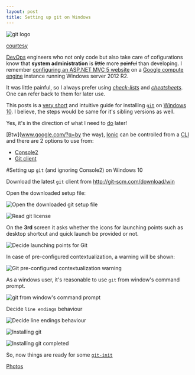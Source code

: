 ```yaml
---
layout: post
title: Setting up git on Windows
---
```


![git logo](https://git-for-windows.github.io/img/git_logo.png)

[courtesy](https://git-for-windows.github.io/)

[DevOps](https://en.wikipedia.org/wiki/DevOps) engineers who not only code but also take care of cofigurations know that **system administration** is <s>little</s> more <s>painful</s> than developing. I remember [configuring an ASP.NET MVC 5 website](http://xameeramir.github.io/site-pre-requisites/) on a [Google compute engine](https://cloud.google.com/compute/) instance running Windows server 2012 R2. 

It was little painful, so I always prefer using [*check-lists*](http://atulgawande.com/book/the-checklist-manifesto/) and [*cheatsheets*](http://xameeramir.github.io/seo-cheat-sheet/). One can refer back to them for later use.

This posts is a [very short](https://en.wikipedia.org/wiki/Wikipedia:Too_long;_didn't_read) and intuitive guide for installing [`git`](https://en.wikipedia.org/wiki/Git_(software)) on [Windows 10](https://en.wikipedia.org/wiki/Windows_10). I believe, the steps would be same for it's sibling versions as well.

Yes, it's in the direction of what I need to [do](http://ionicframework.com/docs/guide/installation.html) later!

[Btw](www.google.com/?q=by the way), [Ionic](http://ionicframework.com) can be controlled from a [CLI](https://en.wikipedia.org/wiki/Command-line_interface) and there are 2 options to use from:

 - [Console2](http://sourceforge.net/projects/console/)
 - [Git client](http://git-scm.com/download/win)

#Setting up `git` (and ignoring Console2) on Windows 10

Download the latest `git` client from http://git-scm.com/download/win

Open the downloaded setup file:

![Open the downloaded git setup file](https://lh3.googleusercontent.com/qLDgWzw1qHknFZbudjF2YOJNRbC7-EVTuBvjpQ_xqRhSKrvDS3jyVluEq6lED-_wDE5fy8Yu_kKDYXtStDINeispEZ7KOZ27_ndF_LHCeG4eySxSPjaAruRmBQDxuaIYwxtd1GROuNAuYWsiAnZpADykSFy0S1gAq8vCjothd4b3ebu-_k9IcjZUTutu3NV70BKzp1-YDHW9SZsEMu-SBZ4mzg4BIa93omH5VjQA8qJJP72a1_iumVGe0PhhEs5EtUo36sOxa455clPBcilDJR06nXfVQbmIstSkqeoWyKQG4WlU1KkWqNKO9o8brGjiaYSKE9xBKkcjZsEx8ifnrCW5pt09JwgBimN3ISJ8LS423rEgIug8mc9f0RcAT7KQIJo6E3N7qXFWNQK9Ea5CQAZn8uTv1icU3AZlRYjyuGzXFVziiDiawhsACIyCAA5ZYPRuNrxDm6bc6lWFuNqWes-V49cAUa2VfK3IKiDyTeJxhNMzEgZEohWbvg-SQCAiJd3x42TxUMARSLGMwK3Si0Io5QVmBkfAnz5jVV7W-BabutfdYanBQmvYboKZwCghEemH=w499-h387-no)

![Read git license](https://lh3.googleusercontent.com/EZSNjRfWj4LgsS2CLQ4BWBUy_n6oc3gSteQt5KkEVsDFLNzO9rv1dMqJjet00Yaq-t-JiP4ngLAHC4hb7xETCuC9Z-DBekjYObLE5HcRZIfD4phHtVHScafmos2Tk0fZPRfYN1ndljYv45c8C8OVMpbTRcJD7a0ltl8126tiv-MdY_oGBL9_CC26ZiV2BkbQ0MHWhOApg_02B50LcKsica94JiGjbCfprynQkXo2Pm8IB3qWBdIiTXbYHqoAwaobgE3pbVvQNR3G9XZEUzeKeOopDzlQgV3tXpBvUikPaKwcq3zov0K4JerXPXH9v9ZiGAfQ7EAi-m88U9ZDD_PGRXdEjvubZKJahBnFaDhXSs15fGxB2pdti15I8fY4atftTbf4sFj68fKdYcA3rfAGRbbotHmuVih5eW8o9W0NP1FVMsKd2w_FXgQIgUtfIPvqA8xeSCztReqoZEg9sVz1iWthQl54MjJBR4NXjuKkMpheo9nIKRzbCiPCna2I02VbyyQ96cuvKkGnowGplRh5m6pSoY56Ki7MWULG0xxQX4EFB1Vu-Sm5-OFms2jnfsfMmwBc=w499-h387-no)

On the **3rd** screen it asks whether the icons for launching points such as desktop shortcut and quick launch be provided or not.

![Decide launching points for Git](https://lh3.googleusercontent.com/Va4gwuf32K7QNUdGQbk8Nc8JtsqmwQlDgCYY4z0v85rLZDr9S0Y337_Jnv58nhY6tnWHkoTn8mNsntFYH4tW4B8w6ihrqHIu9_aP8Iq-vekP5nk8x7ZEt1zFE1nbTW5TUyCz4xpTHSzTesQVhjyftOi4qs2FSLsOgYF1xZmdB7WUFd4saWqUbttAVmlwqXyz0M8T_x_edxq1hNZASX2ZVX_HhqwzdWpJjE3xbk9wAk_aJqxBq2RjIxEw0Hu4r2W4iIb8Ldy2oupUN7cXYA_3M9ubEMk2nfZTJ7l_w9gnWtwcVl-prm55w7WZToL30DalieU1JNixKcsj8541jMdqQVsT7yIBBZnneohMtbQKp4vD-hAGp6WocKq0f0btoEdZ9xqtXUz23AmKd1Mus9zmGS3Pm7poCX5_D0K7z5awpBuFCMTsvS0ZHOrOganSFZBUAfNuo68K-i2RHyPk-c66WSoDLEq_6vKGedBTk1A_MfynC4bFL83GKy3BFG7M_NKdu4ZQ4HfUhEs7yTpj8_YUTNzpB6S358YwJR3N-I0_WQlRXmWNnO9egnwnDlklguTE5mjt=w499-h387-no)

In case of pre-configured contextualization, a warning will be shown:

![Git pre-configured contextualization warning](https://lh3.googleusercontent.com/s67uLCnvWm_F0Mvge44IgQmQ4hYRIBHWCdhd4BwZXaJxpq8NU-Jwdw1-waL6I9kIwqh5nCWlZaYMBQPPdR7qxUKma6dmcFaSqVbsmGpDyBri9GMeJvPDw7Usf9heGrzemTwRpMbPZWgY_6Lj--2fZhLL7FirGE3OrUZXHLyNqpARd0f63Rl6_t7OZ8w8hu6iT3y3Ks1HzXixJC489TwU2wLFk6Qkmm9L8MP-cL4AJLKPAz4vrQerYQiXAwJl8c57wRe1uHTBTnyhmDG4kOb_l7I3VTiRFhDEEzr_CLvx_JmXNsX25iP6Szuc8WNA2F5soR6UsrrgUP6QlhG9SdOwZ4r7X-cN68SfmIFelr043a07Dt1sQx957Ah-x_PYR6_rZtxt9pRhKVBrQwV9W7SkMAuGqIUSG6LLnR10rftrNco6Hz0X8_zqIDBDP96zirULLXM0UgDdHss5k2kaEi5ylAKnZ_K8jDCWSrEeAvxxcNdOLQpAXf9jPN85lciiarTN91axB6mShwo8sODXzFPam0wtmD8BNtZvMd5BH0M31QijtNc_W6aYBjrXQYz_xBVHE6kD=w482-h248-no)

As a windows user, it's reasonable to use `git` from window's command prompt. 

![git from window's command prompt](https://lh3.googleusercontent.com/HKia0z3dKQKdPWzLfwUWYQ2Ag42fLfufMH2Y4HFnZPbmbCmgyhd2u_dCIwYLzRcnX19LqeE7RSphveo-ASZNmMBKiZS7sAiUSVhTn44H8jkP4fjYE3haEjLjunIIZGdNIaeQQeP1eYipT_gADotzU8aAP2hAHmaNcrCBQQuUR4z4Aawott_W_4WB4qbITNl4AhhuagioXTX0-I7_UvKFXJzmkhV9BNEbDbTRTSzqoAhBdVKwbYbq_90qwlSox9uvwmtTcaurHYlYuKJVgAhCmlxL7HPeZKE2qaJ1i_eNyFw_f9C1tWUiiUCpFAUaZhgWRBS843uxx7XwkinbZcHVO0LXAzvyUsuGRHUG4bD6oXwOqauzXOj63fJorx8z68zCtditU4x-Q5DGvEAq7M1YyFLdOGS8zo7REtLMm83M6aWcJSr_YxauvZeaCagm3HP0RJxp44qR0FiLoqtjnuK16F-lQyCdeQhoe0rKh7zRVackURSgkb4gYtsngFz8DAWBIdBU00g2j7Es_bZyLlRYhbomsRqucOE-gC-7d8gKROWsQ12Tpu8FM7KCTv4TA6-WT9Rx=w499-h387-no)

Decide `line endings` behaviour

![Decide line endings behaviour](https://lh3.googleusercontent.com/4HHKogr9jm5DgWG753Rkbbf3xZZYCQSz70H3E8GtoziO-he9LBdYK5aaXU3i4nzILLXuZTr1g2PEDVJii9siLt0Xc4gH28-KdAMKm_9NnOCe17q8qfoaJayKrb4SbzgH63ol9gliKLKbP-5dhxnCbHQ6Fd4tkhuLPxJqQ4IO5HujXx3DAtGXo0yo4RcUa90NiDpW6ZC1xxPyCB92N0wdNlv2l-q2rtp3tWDtIaXwNePEKpd-ipRMaIFMpBpuaM1EmEbTHlUX6Z4qi0Xd3UVVVHjnunUJ5MxkmdyQUeRwD1d8pUGEzZkoYmsV34D_tj2c6INvWNLPgV7ON2WT4h3asWZimkue5hL5Ku_nBvXQM3dbv_w2mL7C3sQYw3BJgRcUcQWacDM23dFAZfvnKEtaKPdtCiPrH8RcraNY2Ub0kIdxxBbDtNzk5kFRPPIZZRvNOWYSWq3D7Vub9_W0WavO3DEQnWsvdQRjqU6JYiFti-ZNa8cXshsvImqayfXGUbM6oIIDEQwIaDQqqUshSSZCn1m8VONP-vy4nk2YdwFVNBL3PLFtTrjst7tjaxwwhFagFBUS=w499-h387-no)

![Installing git](https://lh3.googleusercontent.com/NHh5K01HYcXtuIokaotmhFOKjun28_9zwaWHUgjNsn7jC-68DbepzmvCVNH3VVbSbpRszyrh354OmHQCCwD2ZQNkDDVRj6-8F1Z0kec7DkbJeWgbOjwxlcY0gaNkdMkZZU9S4iUvVMZpWvQcbgwK5fXGjTIy0lk6delYGsAcDfxMeSP24LlCCw_HCvIRQCTF1p1ya8G15Je0h98_JnjMgcPviKD-5zII_zxYSs8FXyuudE0qr8oKa-5-wADHehUICHBR05kducR22BlMiJQj4xeRKjJhbfIs7WxIRx0pL_Xy3tm5i6EkvbW_ukuYUD0WPZHDdtyWBldI17MrETPfOFmK9NjBYMNQLz7qiDdG4RBF50uEYy9X6D04g2l_3bNa1V0sLvYBCSEfAQaD3edle9IaDWUI8qf7N6GxqIYzU80chOuLU2apc1-7eFKqRdbpOh2Sc8I8gWn5MbKadizR9MzxOdYgqUz6JIcdGiCDaj6_Znf90RZ038WrABpB074Ncnwt82dA2HfA8ozfoRr1S8Q40YWY3ikfQobMV8D-B-B8kB48ycEyMUWof4QtrlJpHuww=w499-h387-no)

![Installing git completed](https://lh3.googleusercontent.com/2lU1yAK2jZpLnDMbiBLjIAPT1e3Pzpilmbn5JZYyJd97Zj1Wz-spIIv06kW_fl0R2JHSDiYdeLXlb-Ly8quaPg36LWEEf_-TM7yG_JAtwEr5oruqVaYXA-gGXwPHRy9niPcpJ5_D_pX-U2pvgZImt6mtv8dWgn99QdpSZOEq25n83oJxcxmNtvbRlixd4Z-QFPT8iZPImxPLnwyVazYIMQpgWEdcEbTkJCpnKUXbDlN39euYlZyuQY5llhwKNAE3ItXde4yRLfi51DR6Z8RvANV6SNFmN6tycQACO9d-b81-vehRAIqqqJmbJqHzVpWpBHBVwD_nGkiZOtSauY8b23k2-877ZJq2WT_KiO4xkT7pj2fppYTUIS0689pPdBo1Q1g3H-XMEI8Z8d9gAssPOiCYjFP-dAhZe0STMwMAHc9fkE3ikwMhjiL_tgJwbDjkkmHb4YO8edGeHrMutYN-pr-5iuar70Y2snHHgTMMf9eMnvsbI1y0_2X8qh4i6AM40qKsmQowphR7oyxoW0UOzUCcriJdRQ8QmEeSnJIEVRdXa_dLT9YWOANZTNJ1CAgxUdHA=w499-h387-no)

So, now things are ready for some [`git-init`](https://try.github.io/)

[Photos](https://goo.gl/photos/9DymJoWNntaW85Ez7)




